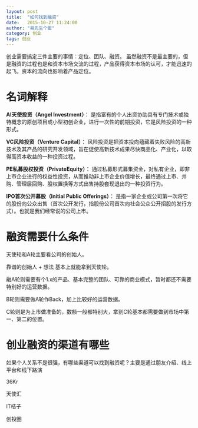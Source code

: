```yaml
---
layout: post
title:  "如何找到融资"
date:   2015-10-27 11:24:00
author: "易先生个蛋"
category: 创业
tags: 创业
---
```


创业需要搞定三件主要的事情：定位、团队、融资。
虽然融资不是最主要的，但是融资的过程也是和资本市场交流的过程，产品获得资本市场的认可，才能迅速的起飞。资本的流向也影响着产品定位。

# 名词解释
__AI天使投资（Angel Investment）__：
是指富有的个人出资协助具有专门技术或独特概念的原创项目或小型初创企业，进行一次性的前期投资，它是风险投资的一种形式。

__VC风险投资（Venture Capital）__：
风险投资是把资本投向蕴藏着失败风险的高新技术及其产品的研究开发领域，旨在促使高新技术成果尽快商品化、产业化，以取得高资本收益的一种投资过程。

__PE私募股权投资（PrivateEquity）__：
通过私募形式募集资金，对私有企业，即非上市企业进行的权益性投资，从而推动非上市企业价值增长，最终通过上市、并购、管理层回购、股权置换等方式出售持股套现退出的一种投资行为。

__IPO首次公开募股（Initial Public Offerings）__：
是指一家企业或公司第一次将它的股份向公众出售（首次公开发行，指股份公司首次向社会公众公开招股的发行方式）。也就是我们经常说的公司上市。

# 融资需要什么条件
天使轮和A轮主要看公司的创始人。

靠谱的创始人 + 想法 基本上就能拿到天使轮。

融A轮则需要有个1.x的产品、基本完整的团队、可靠的商业模式，暂时都还不需要特别好的运营数据。

B轮则需要做A轮作Back，加上比较好的运营数据。

C轮则是为上市做准备的，数额一般都特别大，拿到C轮基本都需要做到市场中第一、第二的位置。

# 创业融资的渠道有哪些
如果个人关系不是很强，有哪些渠道可以找到融资呢？主要是通过朋友介绍、线上平台和线下路演


36Kr

天使汇

IT桔子

创投圈



